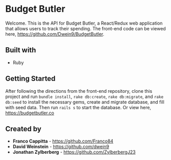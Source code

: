 # Budget Butler

Welcome. This is the API for Budget Butler, a React/Redux web application that allows users to track their spending. The front-end code can be viewed here, https://github.com/Dwein9/BudgetButler.

## Built with
* Ruby

## Getting Started
After following the directions from the front-end repository, clone this project and run `bundle install`, `rake db:create`, `rake db:migrate`,  and `rake db:seed` to install the necessary gems, create and migrate database, and fill with seed data. Then run `rails s` to start the database. Or view here, https://budgetbutler.co

## Created by
* **Franco Cappitta** - https://github.com/Franco84
* **David Weinstein** - https://github.com/dwein9
* **Jonathan Zylberberg** - https://github.com/ZylberbergJ23
